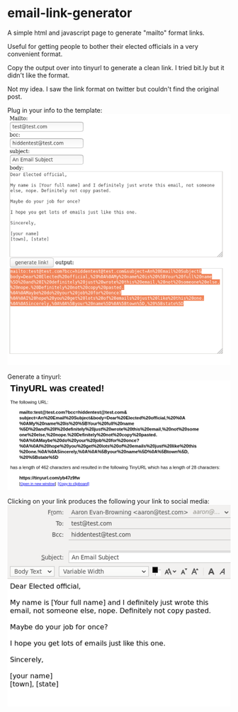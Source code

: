 # email-link-generator

A simple html and javascript page to generate "mailto" format links.

Useful for getting people to bother their elected officials in a very convenient format.

Copy the output over into tinyurl to generate a clean link. I tried bit.ly but it didn't like the format.

Not my idea. I saw the link format on twitter but couldn't find the original post.

Plug in your info to the template:
![](images/template-input.png)

Generate a tinyurl:
![](images/tiny-url.png)

Clicking on your link produces the following your link to social media:
![](images/output-email.png)
